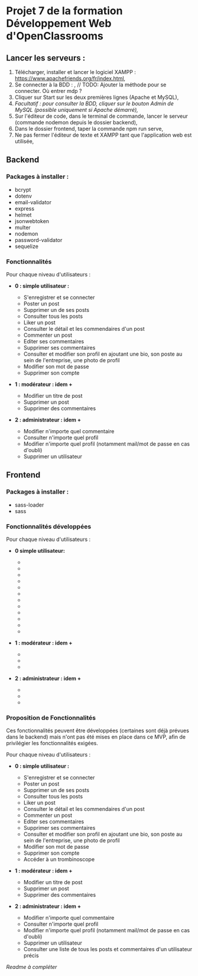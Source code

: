 # Projet 7 de la formation Développement Web d'OpenClassrooms

## Lancer les serveurs :

1) Télécharger, installer et lancer le logiciel XAMPP : https://www.apachefriends.org/fr/index.html,
2) Se connecter à la BDD : ,
// TODO: Ajouter la méthode pour se connecter. Où entrer mdp ?
3) Cliquer sur Start sur les deux premières lignes (Apache et MySQL),
4) *Facultatif : pour consulter la BDD, cliquer sur le bouton Admin de MySQL (possible uniquement si Apache démarré),*
5) Sur l'éditeur de code, dans le terminal de commande, lancer le serveur (commande nodemon depuis le dossier backend),
6) Dans le dossier frontend, taper la commande npm run serve,
7) Ne pas fermer l'éditeur de texte et XAMPP tant que l'application web est utilisée,

## Backend
### Packages à installer :

* bcrypt
* dotenv
* email-validator
* express
* helmet
* jsonwebtoken
* multer
* nodemon
* password-validator
* sequelize


### Fonctionnalités

Pour chaque niveau d'utilisateurs :

* **0 : simple utilisateur :**
  
  - S'enregistrer et se connecter
  - Poster un post
  - Supprimer un de ses posts
  - Consulter tous les posts
  - Liker un post
  - Consulter le détail et les commendaires d'un post
  - Commenter un post
  - Editer ses commentaires
  - Supprimer ses commentaires
  - Consulter et modifier son profil en ajoutant une bio, son poste au sein de l'entreprise, une photo de profil
  - Modifier son mot de passe
  - Supprimer son compte
* **1 : modérateur : idem +**
  
  - Modifier un titre de post
  - Supprimer un post
  - Supprimer des commentaires
* **2 : administrateur : idem +**
  
  - Modifier n'importe quel commentaire
  - Consulter n'importe quel profil
  - Modifier n'importe quel profil (notamment mail/mot de passe en cas d'oubli)
  - Supprimer un utilisateur

## Frontend
### Packages à installer :
* sass-loader
* sass

### Fonctionnalités développées

Pour chaque niveau d'utilisateurs :

* **0 simple utilisateur:**

  - 
  - 
  - 
  - 
  - 
  - 
  - 
  - 
  - 
  - 
  - 
  - 
* **1 : modérateur : idem +**
  
  - 
  - 
  - 
* **2 : administrateur : idem +**
  
  - 
  - 
  - 

### Proposition de Fonctionnalités

Ces fonctionnalités peuvent être développées (certaines sont déjà prévues dans le backend) mais n'ont pas été mises en place dans ce MVP, afin de privilégier les fonctionnalités exigées.

Pour chaque niveau d'utilisateurs :

* **0 : simple utilisateur :**

  - S'enregistrer et se connecter
  - Poster un post
  - Supprimer un de ses posts
  - Consulter tous les posts
  - Liker un post
  - Consulter le détail et les commendaires d'un post
  - Commenter un post
  - Editer ses commentaires
  - Supprimer ses commentaires
  - Consulter et modifier son profil en ajoutant une bio, son poste au sein de l'entreprise, une photo de profil
  - Modifier son mot de passe
  - Supprimer son compte
  - Accéder à un trombinoscope
* **1 : modérateur : idem +**
  
  - Modifier un titre de post
  - Supprimer un post
  - Supprimer des commentaires
* **2 : administrateur : idem +**
  
  - Modifier n'importe quel commentaire
  - Consulter n'importe quel profil
  - Modifier n'importe quel profil (notamment mail/mot de passe en cas d'oubli)
  - Supprimer un utilisateur
  - Consulter une liste de tous les posts et commentaires d'un utilisateur précis


*Readme à compléter*